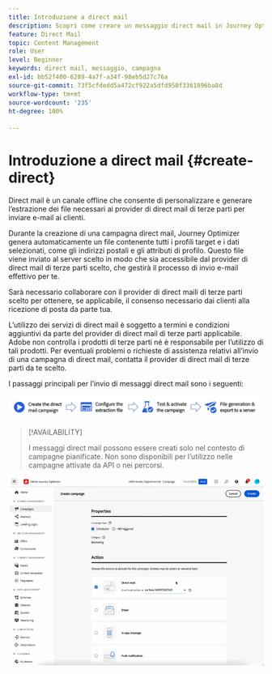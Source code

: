 ```yaml
---
title: Introduzione a direct mail
description: Scopri come creare un messaggio direct mail in Journey Optimizer
feature: Direct Mail
topic: Content Management
role: User
level: Beginner
keywords: direct mail, messaggio, campagna
exl-id: bb52f400-6289-4a7f-a34f-98eb5d27c76a
source-git-commit: 73f5cfdedd5a472cf922a5dfd950f3361896ba8d
workflow-type: tm+mt
source-wordcount: '235'
ht-degree: 100%

---
```


# Introduzione a direct mail {#create-direct}

Direct mail è un canale offline che consente di personalizzare e generare l’estrazione dei file necessari ai provider di direct mail di terze parti per inviare e-mail ai clienti.

Durante la creazione di una campagna direct mail, Journey Optimizer genera automaticamente un file contenente tutti i profili target e i dati selezionati, come gli indirizzi postali e gli attributi di profilo. Questo file viene inviato al server scelto in modo che sia accessibile dal provider di direct mail di terze parti scelto, che gestirà il processo di invio e-mail effettivo per te.

Sarà necessario collaborare con il provider di direct maili di terze parti scelto per ottenere, se applicabile, il consenso necessario dai clienti alla ricezione di posta da parte tua.

L’utilizzo dei servizi di direct mail è soggetto a termini e condizioni aggiuntivi da parte del provider di direct mail di terze parti applicabile.  Adobe non controlla i prodotti di terze parti né è responsabile per l’utilizzo di tali prodotti. Per eventuali problemi o richieste di assistenza relativi all’invio di una campagna di direct mail, contatta il provider di direct mail di terze parti da te scelto.

I passaggi principali per l’invio di messaggi direct mail sono i seguenti:

![](assets/dm-creation-process.png)

>[!AVAILABILITY]
>
>I messaggi direct mail possono essere creati solo nel contesto di campagne pianificate. Non sono disponibili per l’utilizzo nelle campagne attivate da API o nei percorsi.

![](../rn/assets/do-not-localize/gif-dm.gif)


